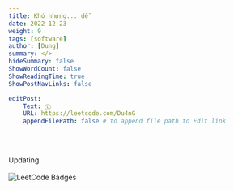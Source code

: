 ```yaml
---
title: Khó nhưng... dễ
date: 2022-12-23
weight: 9
tags: [software]
author: [Dung]
summary: </>
hideSummary: false
ShowWordCount: false
ShowReadingTime: true
ShowPostNavLinks: false

editPost:
    Text: Ⓛ
    URL: https://leetcode.com/Du4nG
    appendFilePath: false # to append file path to Edit link

---
```

\
Updating
\
\
![LeetCode Badges](https://leetcode-badge-showcase.vercel.app/api?username=du4ng)
\
\
​